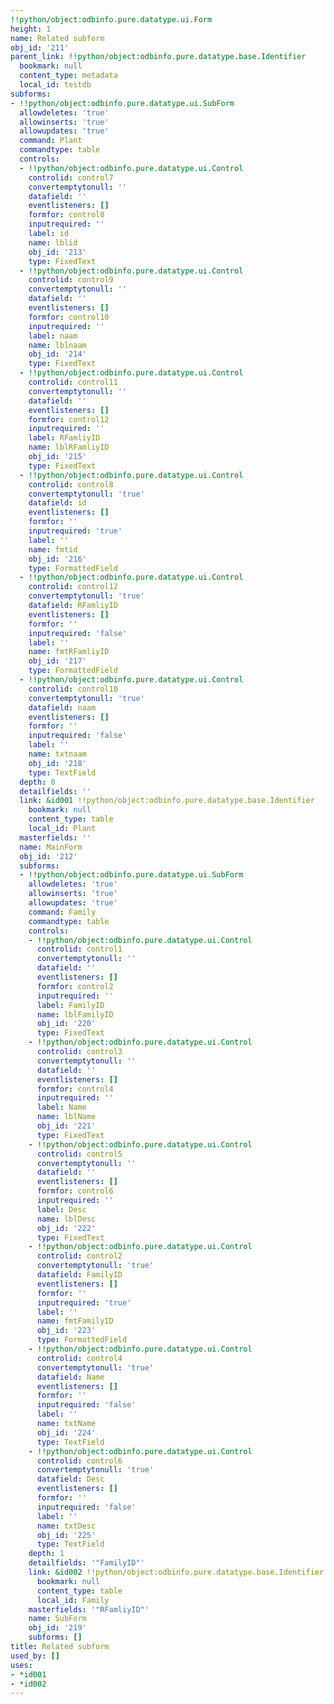 ```yaml
---
!!python/object:odbinfo.pure.datatype.ui.Form
height: 1
name: Related subform
obj_id: '211'
parent_link: !!python/object:odbinfo.pure.datatype.base.Identifier
  bookmark: null
  content_type: metadata
  local_id: testdb
subforms:
- !!python/object:odbinfo.pure.datatype.ui.SubForm
  allowdeletes: 'true'
  allowinserts: 'true'
  allowupdates: 'true'
  command: Plant
  commandtype: table
  controls:
  - !!python/object:odbinfo.pure.datatype.ui.Control
    controlid: control7
    convertemptytonull: ''
    datafield: ''
    eventlisteners: []
    formfor: control8
    inputrequired: ''
    label: id
    name: lblid
    obj_id: '213'
    type: FixedText
  - !!python/object:odbinfo.pure.datatype.ui.Control
    controlid: control9
    convertemptytonull: ''
    datafield: ''
    eventlisteners: []
    formfor: control10
    inputrequired: ''
    label: naam
    name: lblnaam
    obj_id: '214'
    type: FixedText
  - !!python/object:odbinfo.pure.datatype.ui.Control
    controlid: control11
    convertemptytonull: ''
    datafield: ''
    eventlisteners: []
    formfor: control12
    inputrequired: ''
    label: RFamliyID
    name: lblRFamliyID
    obj_id: '215'
    type: FixedText
  - !!python/object:odbinfo.pure.datatype.ui.Control
    controlid: control8
    convertemptytonull: 'true'
    datafield: id
    eventlisteners: []
    formfor: ''
    inputrequired: 'true'
    label: ''
    name: fmtid
    obj_id: '216'
    type: FormattedField
  - !!python/object:odbinfo.pure.datatype.ui.Control
    controlid: control12
    convertemptytonull: 'true'
    datafield: RFamliyID
    eventlisteners: []
    formfor: ''
    inputrequired: 'false'
    label: ''
    name: fmtRFamliyID
    obj_id: '217'
    type: FormattedField
  - !!python/object:odbinfo.pure.datatype.ui.Control
    controlid: control10
    convertemptytonull: 'true'
    datafield: naam
    eventlisteners: []
    formfor: ''
    inputrequired: 'false'
    label: ''
    name: txtnaam
    obj_id: '218'
    type: TextField
  depth: 0
  detailfields: ''
  link: &id001 !!python/object:odbinfo.pure.datatype.base.Identifier
    bookmark: null
    content_type: table
    local_id: Plant
  masterfields: ''
  name: MainForm
  obj_id: '212'
  subforms:
  - !!python/object:odbinfo.pure.datatype.ui.SubForm
    allowdeletes: 'true'
    allowinserts: 'true'
    allowupdates: 'true'
    command: Family
    commandtype: table
    controls:
    - !!python/object:odbinfo.pure.datatype.ui.Control
      controlid: control1
      convertemptytonull: ''
      datafield: ''
      eventlisteners: []
      formfor: control2
      inputrequired: ''
      label: FamilyID
      name: lblFamilyID
      obj_id: '220'
      type: FixedText
    - !!python/object:odbinfo.pure.datatype.ui.Control
      controlid: control3
      convertemptytonull: ''
      datafield: ''
      eventlisteners: []
      formfor: control4
      inputrequired: ''
      label: Name
      name: lblName
      obj_id: '221'
      type: FixedText
    - !!python/object:odbinfo.pure.datatype.ui.Control
      controlid: control5
      convertemptytonull: ''
      datafield: ''
      eventlisteners: []
      formfor: control6
      inputrequired: ''
      label: Desc
      name: lblDesc
      obj_id: '222'
      type: FixedText
    - !!python/object:odbinfo.pure.datatype.ui.Control
      controlid: control2
      convertemptytonull: 'true'
      datafield: FamilyID
      eventlisteners: []
      formfor: ''
      inputrequired: 'true'
      label: ''
      name: fmtFamilyID
      obj_id: '223'
      type: FormattedField
    - !!python/object:odbinfo.pure.datatype.ui.Control
      controlid: control4
      convertemptytonull: 'true'
      datafield: Name
      eventlisteners: []
      formfor: ''
      inputrequired: 'false'
      label: ''
      name: txtName
      obj_id: '224'
      type: TextField
    - !!python/object:odbinfo.pure.datatype.ui.Control
      controlid: control6
      convertemptytonull: 'true'
      datafield: Desc
      eventlisteners: []
      formfor: ''
      inputrequired: 'false'
      label: ''
      name: txtDesc
      obj_id: '225'
      type: TextField
    depth: 1
    detailfields: '"FamilyID"'
    link: &id002 !!python/object:odbinfo.pure.datatype.base.Identifier
      bookmark: null
      content_type: table
      local_id: Family
    masterfields: '"RFamliyID"'
    name: SubForm
    obj_id: '219'
    subforms: []
title: Related subform
used_by: []
uses:
- *id001
- *id002
---
```

